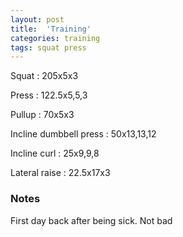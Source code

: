 ```yaml
---
layout: post
title:  'Training'
categories: training
tags: squat press
---
```


Squat : 205x5x3

Press  : 122.5x5,5,3

Pullup  : 70x5x3

Incline dumbbell press : 50x13,13,12

Incline curl  :  25x9,9,8

Lateral raise : 22.5x17x3

### Notes

First day back after being sick. Not bad
